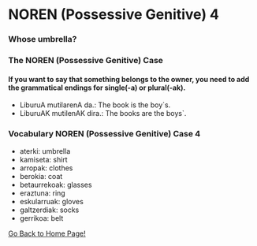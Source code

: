 # NOREN (Possessive Genitive) 4
### Whose umbrella?

### The NOREN (Possessive Genitive) Case
#### If you want to say that something belongs to the owner, you need to add the grammatical endings for single(-a) or plural(-ak).
* LiburuA mutilarenA da.: The book is the boy`s.
* LiburuAK mutilenAK dira.: The books are the boys`.

### Vocabulary NOREN (Possessive Genitive) Case 4
* aterki: umbrella
* kamiseta: shirt
* arropak: clothes
* berokia: coat
* betaurrekoak: glasses
* eraztuna: ring
* eskularruak: gloves
* galtzerdiak: socks
* gerrikoa: belt

[ Go Back to Home Page!](..)
